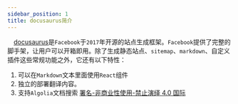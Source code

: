 ```yaml
---
sidebar_position: 1
title: docusaurus简介
---
```


 [docusaurus](https://docusaurus.io/)是`Facebook`于`2017`年开源的站点生成框架。`Facebook`提供了完整的脚手架，让用户可以开箱即用。除了生成静态站点、`sitemap`、`markdown`、自定义插件这些常规功能之外，它还有以下特性：
1. 可以在`Markdown`文本里面使用`React`组件
2. 独立的部署翻译内容。
3. 支持`Algolia`文档搜索
[署名-非商业性使用-禁止演绎 4.0 国际](https://creativecommons.org/licenses/by-nc-nd/4.0/deed.zh)
